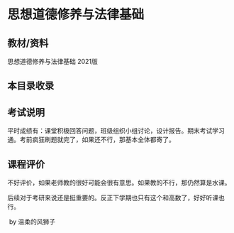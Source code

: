 # 思想道德修养与法律基础

## 教材/资料

思想道德修养与法律基础 2021版



## 本目录收录





## 考试说明

平时成绩有：课堂积极回答问题，班级组织小组讨论，设计报告。期末考试学习通。考前疯狂刷题就完了，如果还不行，那基本全体都寄了。

## 课程评价

不好评价，如果老师教的很好可能会很有意思。如果教的不行，那仍然算是水课。

后续对于考研来说还是挺重要的。反正下学期也只有这个和高数了，好好听课也行。

​																																													by 温柔的风狮子